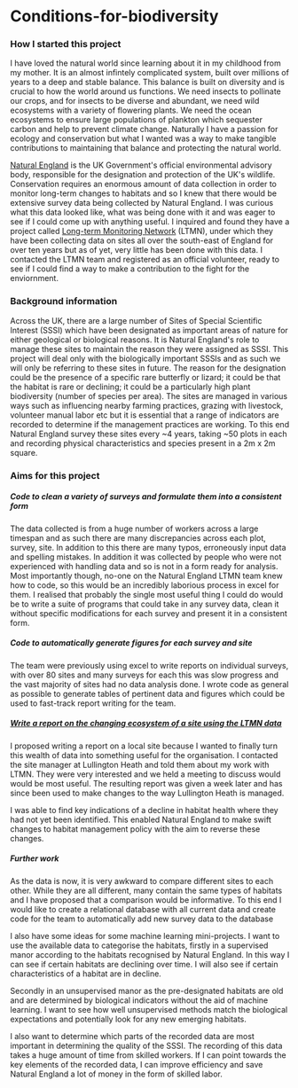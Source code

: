 # Conditions-for-biodiversity

### How I started this project

I have loved the natural world since learning about it in my childhood from my mother. It is an almost infintely complicated system, built over millions of years to a deep and stable balance. This balance is built on diversity and is crucial to how the world around us functions. We need insects to pollinate our crops, and for insects to be diverse and abundant, we need wild ecosystems with a variety of flowering plants. We need the ocean ecosystems to ensure large populations of plankton which sequester carbon and help to prevent climate change. Naturally I have a passion for ecology and conservation but what I wanted was a way to make tangible contributions to maintaining that balance and protecting the natural world.

[Natural England](https://www.gov.uk/government/organisations/natural-england) is the UK Government's official environmental advisory body, responsible for the designation and protection of the UK's wildlife. Conservation requires an enormous amount of data collection in order to monitor long-term changes to habitats and so I knew that there would be extensive survey data being collected by Natural England. I was curious what this data looked like, what was being done with it and was eager to see if I could come up with anything useful. I inquired and found they have a project called [Long-term Monitoring Network](http://publications.naturalengland.org.uk/publication/4654364897050624) (LTMN), under which they have been collecting data on sites all over the south-east of England for over ten years but as of yet, very little has been done with this data. I contacted the LTMN team and registered as an official volunteer, ready to see if I could find a way to make a contribution to the fight for the enviornment.

### Background information

Across the UK, there are a large number of Sites of Special Scientific Interest (SSSI) which have been designated as important areas of nature for either geological or biological reasons. It is Natural England's role to manage these sites to maintain the reason they were assigned as SSSI. This project will deal only with the biologically important SSSIs and as such we will only be referring to these sites in future. The reason for the designation could be the presence of a specific rare butterfly or lizard; it could be that the habitat is rare or declining; it could be a particularly high plant biodiversity (number of species per area). The sites are managed in various ways such as influencing nearby farming practices, grazing with livestock, volunteer manual labor etc but it is essential that a range of indicators are recorded to determine if the management practices are working. To this end Natural England survey these sites every ~4 years, taking ~50 plots in each and recording physical characteristics and species present in a 2m x 2m square.

### Aims for this project

##### Code to clean a variety of surveys and formulate them into a consistent form

The data collected is from a huge number of workers across a large timespan and as such there are many discrepancies across each plot, survey, site. In addition to this there are many typos, erroneously input data and spelling mistakes. In addition it was collected by people who were not experienced with handling data and so is not in a form ready for analysis. Most importantly though, no-one on the Natural England LTMN team knew how to code, so this would be an incredibly laborious process in excel for them. I realised that probably the single most useful thing I could do would be to write a suite of programs that could take in any survey data, clean it without specific modifications for each survey and present it in a consistent form.

##### Code to automatically generate figures for each survey and site

The team were previously using excel to write reports on individual surveys, with over 80 sites and many surveys for each this was slow progress and the vast majority of sites had no data analysis done. I wrote code as general as possible to generate tables of pertinent data and figures which could be used to fast-track report writing for the team.

##### [Write a report on the changing ecosystem of a site using the LTMN data](./Lullington/report/Lullington_Heath_report2.pdf)

I proposed writing a report on a local site because I wanted to finally turn this wealth of data into something useful for the organisation. I contacted the site manager at Lullington Heath and told them about my work with LTMN. They were very interested and we held a meeting to discuss would would be most useful. The resulting report was given a week later and has since been used to make changes to the way Lullington Heath is managed.

I was able to find key indications of a decline in habitat health where they had not yet been identified. This enabled Natural England to make swift changes to habitat management policy with the aim to reverse these changes.

##### Further work

As the data is now, it is very awkward to compare different sites to each other. While they are all different, many contain the same types of habitats and I have proposed that a comparison would be informative. To this end I would like to create a relational database with all current data and create code for the team to automatically add new survey data to the database

I also have some ideas for some machine learning mini-projects. I want to use the available data to categorise the habitats, firstly in a supervised manor according to the habitats recognised by Natural England. In this way I can see if certain habitats are declining over time. I will also see if certain characteristics of a habitat are in decline. 

Secondly in an unsupervised manor as the pre-designated habitats are old and are determined by biological indicators without the aid of machine learning. I want to see how well unsupervised methods match the biological expectations and potentially look for any new emerging habitats. 

I also want to determine which parts of the recorded data are most important in determining the quality of the SSSI. The recording of this data takes a huge amount of time from skilled workers. If I can point towards the key elements of the recorded data, I can improve efficiency and save Natural England a lot of money in the form of skilled labor.
